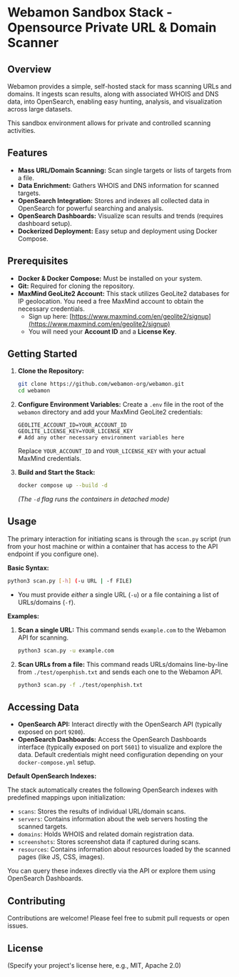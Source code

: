 # Webamon Sandbox Stack - Opensource Private URL & Domain Scanner

## Overview

Webamon provides a simple, self-hosted stack for mass scanning URLs and domains. It ingests scan results, along with associated WHOIS and DNS data, into OpenSearch, enabling easy hunting, analysis, and visualization across large datasets.

This sandbox environment allows for private and controlled scanning activities.

## Features

*   **Mass URL/Domain Scanning:** Scan single targets or lists of targets from a file.
*   **Data Enrichment:** Gathers WHOIS and DNS information for scanned targets.
*   **OpenSearch Integration:** Stores and indexes all collected data in OpenSearch for powerful searching and analysis.
*   **OpenSearch Dashboards:** Visualize scan results and trends (requires dashboard setup).
*   **Dockerized Deployment:** Easy setup and deployment using Docker Compose.

## Prerequisites

*   **Docker & Docker Compose:** Must be installed on your system.
*   **Git:** Required for cloning the repository.
*   **MaxMind GeoLite2 Account:** This stack utilizes GeoLite2 databases for IP geolocation. You need a free MaxMind account to obtain the necessary credentials.
    *   Sign up here: [https://www.maxmind.com/en/geolite2/signup](https://www.maxmind.com/en/geolite2/signup)
    *   You will need your **Account ID** and a **License Key**.

## Getting Started

1.  **Clone the Repository:**
    ```bash
    git clone https://github.com/webamon-org/webamon.git
    cd webamon
    ```

2.  **Configure Environment Variables:**
    Create a `.env` file in the root of the `webamon` directory and add your MaxMind GeoLite2 credentials:
    ```dotenv:.env
    GEOLITE_ACCOUNT_ID=YOUR_ACCOUNT_ID
    GEOLITE_LICENSE_KEY=YOUR_LICENSE_KEY
    # Add any other necessary environment variables here
    ```
    Replace `YOUR_ACCOUNT_ID` and `YOUR_LICENSE_KEY` with your actual MaxMind credentials.

3.  **Build and Start the Stack:**
    ```bash
    docker compose up --build -d
    ```
    *(The `-d` flag runs the containers in detached mode)*

## Usage

The primary interaction for initiating scans is through the `scan.py` script (run from your host machine or within a container that has access to the API endpoint if you configure one).

**Basic Syntax:**

```bash
python3 scan.py [-h] (-u URL | -f FILE)
```

*   You must provide *either* a single URL (`-u`) or a file containing a list of URLs/domains (`-f`).

**Examples:**

1.  **Scan a single URL:**
    This command sends `example.com` to the Webamon API for scanning.
    ```bash
    python3 scan.py -u example.com
    ```

2.  **Scan URLs from a file:**
    This command reads URLs/domains line-by-line from `./test/openphish.txt` and sends each one to the Webamon API.
    ```bash
    python3 scan.py -f ./test/openphish.txt
    ```

## Accessing Data

*   **OpenSearch API:** Interact directly with the OpenSearch API (typically exposed on port `9200`).
*   **OpenSearch Dashboards:** Access the OpenSearch Dashboards interface (typically exposed on port `5601`) to visualize and explore the data. Default credentials might need configuration depending on your `docker-compose.yml` setup.

**Default OpenSearch Indexes:**

The stack automatically creates the following OpenSearch indexes with predefined mappings upon initialization:

*   `scans`: Stores the results of individual URL/domain scans.
*   `servers`: Contains information about the web servers hosting the scanned targets.
*   `domains`: Holds WHOIS and related domain registration data.
*   `screenshots`: Stores screenshot data if captured during scans.
*   `resources`: Contains information about resources loaded by the scanned pages (like JS, CSS, images).

You can query these indexes directly via the API or explore them using OpenSearch Dashboards.

## Contributing

Contributions are welcome! Please feel free to submit pull requests or open issues.

## License

(Specify your project's license here, e.g., MIT, Apache 2.0)
